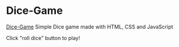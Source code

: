 # Dice-Game  
[Dice-Game](https://goodfishfrancis.github.io/Dice-Game/)
Simple Dice game made with HTML, CSS and JavaScript  

Click "roll dice" button to play!
